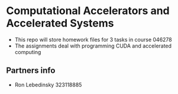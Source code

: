 # Computational Accelerators and Accelerated Systems
- This repo will store homework files for 3 tasks in course 046278
- The assignments deal with programming CUDA and accelerated computing
## Partners info
- Ron Lebedinsky 323118885